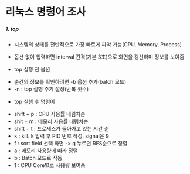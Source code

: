 # 리눅스 명령어 조사



##### 1. top

+ 시스템의 상태를 전반적으로 가장 빠르게 파악 가능(CPU, Memory, Process)
+ 옵션 없이 입력하면 interval 간격(기본 3초)으로 화면을 갱신하며 정보를 보여줌

+ top 실행 전 옵션
 - 순간의 정보를 확인하려면 -b 옵션 추가(batch 모드)
 - -n : top 실행 주기 설정(반복 횟수)

+ top 실행 후 명령어
 - shift + p : CPU 사용률 내림차순
 - shit + m : 메모리 사용률 내림차순
 - shift + t : 프로세스가 돌아가고 있는 시간 순
 - k : kill. k 입력 후 PID 번호 작성. signal은 9
 - f : sort field 선택 화면 -> q 누르면 RES순으로 정렬
 - a : 메모리 사용량에 따라 정렬
 - b : Batch 모드로 작동
 - 1 : CPU Core별로 사용량 보여줌
